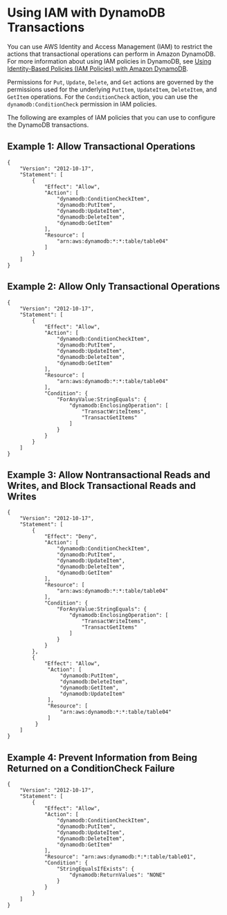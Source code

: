 # Using IAM with DynamoDB Transactions<a name="transaction-apis-iam"></a>

You can use AWS Identity and Access Management \(IAM\) to restrict the actions that transactional operations can perform in Amazon DynamoDB\. For more information about using IAM policies in DynamoDB, see [Using Identity\-Based Policies \(IAM Policies\) with Amazon DynamoDB](using-identity-based-policies.md)\.

Permissions for `Put`, `Update`, `Delete`, and `Get` actions are governed by the permissions used for the underlying `PutItem`, `UpdateItem`, `DeleteItem`, and `GetItem` operations\. For the `ConditionCheck` action, you can use the `dynamodb:ConditionCheck` permission in IAM policies\.

The following are examples of IAM policies that you can use to configure the DynamoDB transactions\.

## Example 1: Allow Transactional Operations<a name="tx-policy-example-1"></a>

```
{
    "Version": "2012-10-17",
    "Statement": [
        {
            "Effect": "Allow",
            "Action": [
                "dynamodb:ConditionCheckItem",
                "dynamodb:PutItem",
                "dynamodb:UpdateItem",
                "dynamodb:DeleteItem",
                "dynamodb:GetItem"
            ],
            "Resource": [
                "arn:aws:dynamodb:*:*:table/table04"
            ]
        }
    ]
}
```

## Example 2: Allow Only Transactional Operations<a name="tx-policy-example-2"></a>

```
{
    "Version": "2012-10-17",
    "Statement": [
        {
            "Effect": "Allow",
            "Action": [
                "dynamodb:ConditionCheckItem",
                "dynamodb:PutItem",
                "dynamodb:UpdateItem",
                "dynamodb:DeleteItem",
                "dynamodb:GetItem"
            ],
            "Resource": [
                "arn:aws:dynamodb:*:*:table/table04"
            ],
            "Condition": {
                "ForAnyValue:StringEquals": {
                    "dynamodb:EnclosingOperation": [
                        "TransactWriteItems",
                        "TransactGetItems"
                    ]
                }
            }
        }
    ]
}
```

## Example 3: Allow Nontransactional Reads and Writes, and Block Transactional Reads and Writes<a name="tx-policy-example-3"></a>

```
{
    "Version": "2012-10-17",
    "Statement": [
        {
            "Effect": "Deny",
            "Action": [
                "dynamodb:ConditionCheckItem",
                "dynamodb:PutItem",
                "dynamodb:UpdateItem",
                "dynamodb:DeleteItem",
                "dynamodb:GetItem"
            ],
            "Resource": [
                "arn:aws:dynamodb:*:*:table/table04"
            ],
            "Condition": {
                "ForAnyValue:StringEquals": {
                    "dynamodb:EnclosingOperation": [
                        "TransactWriteItems",
                        "TransactGetItems"
                    ]
                }
            }
        },
        {
            "Effect": "Allow",
             "Action": [
                 "dynamodb:PutItem",
                 "dynamodb:DeleteItem",
                 "dynamodb:GetItem",
                 "dynamodb:UpdateItem"
             ],
             "Resource": [
                 "arn:aws:dynamodb:*:*:table/table04"
             ]
         }
    ]
}
```

## Example 4: Prevent Information from Being Returned on a ConditionCheck Failure<a name="tx-policy-example-4"></a>

```
{
    "Version": "2012-10-17",
    "Statement": [
        {
            "Effect": "Allow",
            "Action": [
                "dynamodb:ConditionCheckItem",
                "dynamodb:PutItem",
                "dynamodb:UpdateItem",
                "dynamodb:DeleteItem",
                "dynamodb:GetItem"
            ],
            "Resource": "arn:aws:dynamodb:*:*:table/table01",
            "Condition": {
                "StringEqualsIfExists": {
                    "dynamodb:ReturnValues": "NONE"
                }
            }
        }
    ]
}
```